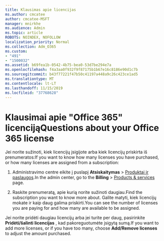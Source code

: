 ```yaml
---
title: Klausimas apie licencijas
ms.author: cmcatee
author: cmcatee-MSFT
manager: mnirkhe
ms.audience: Admin
ms.topic: article
ROBOTS: NOINDEX, NOFOLLOW
localization_priority: Normal
ms.collection: Adm_O365
ms.custom:
- "491"
- "1500032"
ms.assetid: b69fea1b-0542-4b75-bea0-53d7be294e7a
ms.openlocfilehash: f4a3aa0f932f9f87175b1b67e16c8186e90d1c7b
ms.sourcegitcommit: b43f77221f47b50c41197a448a9c26c423ce1ad5
ms.translationtype: MT
ms.contentlocale: lt-LT
ms.lasthandoff: 11/15/2019
ms.locfileid: "37768628"
---
```

# <a name="questions-about-your-office-365-license"></a><span data-ttu-id="b1fb1-102">Klausimai apie "Office 365" licenciją</span><span class="sxs-lookup"><span data-stu-id="b1fb1-102">Questions about your Office 365 license</span></span>

<span data-ttu-id="b1fb1-103">Jei norite sužinoti, kiek licencijų įsigijote arba kiek licencijų priskirta iš prenumeratos:</span><span class="sxs-lookup"><span data-stu-id="b1fb1-103">If you want to know how many licenses you have purchased, or how many licenses are assigned from a subscription:</span></span>
  
1. <span data-ttu-id="b1fb1-104">Administravimo centre eikite į puslapį **Atsiskaitymas** \> [Produktai ir paslaugos](https://go.microsoft.com/fwlink/p/?linkid=842054).</span><span class="sxs-lookup"><span data-stu-id="b1fb1-104">In the admin center, go to the **Billing** \> [Products & services](https://go.microsoft.com/fwlink/p/?linkid=842054) page.</span></span>

2. <span data-ttu-id="b1fb1-105">Raskite prenumeratą, apie kurią norite sužinoti daugiau.</span><span class="sxs-lookup"><span data-stu-id="b1fb1-105">Find the subscription you want to know more about.</span></span> <span data-ttu-id="b1fb1-106">Galite matyti, kiek licencijų mokate ir kaip daug galima priskirti.</span><span class="sxs-lookup"><span data-stu-id="b1fb1-106">You can see the number of licenses you are paying for and how many are available to be assigned.</span></span>

<span data-ttu-id="b1fb1-107">Jei norite pridėti daugiau licencijų arba jei turite per daug, pasirinkite **Pridėti/šalinti licencijas** , kad pakoreguotumėte įsigytą sumą.</span><span class="sxs-lookup"><span data-stu-id="b1fb1-107">If you want to add more licenses, or if you have too many, choose **Add/Remove licenses** to adjust the amount purchased.</span></span>